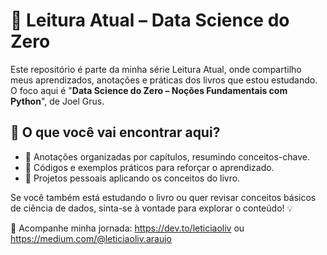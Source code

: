 # 📖 Leitura Atual – Data Science do Zero
Este repositório é parte da minha série Leitura Atual, onde compartilho meus aprendizados, anotações e práticas dos livros que estou estudando. O foco aqui é "**Data Science do Zero – Noções Fundamentais com Python**", de Joel Grus.

## 📌 O que você vai encontrar aqui?

 - 📑 Anotações organizadas por capítulos, resumindo conceitos-chave.
 - 📝 Códigos e exemplos práticos para reforçar o aprendizado.
 - 🚀 Projetos pessoais aplicando os conceitos do livro.

Se você também está estudando o livro ou quer revisar conceitos básicos de ciência de dados, sinta-se à vontade para explorar o conteúdo! 💡

🔗 Acompanhe minha jornada: https://dev.to/leticiaoliv ou https://medium.com/@leticiaoliv.araujo
